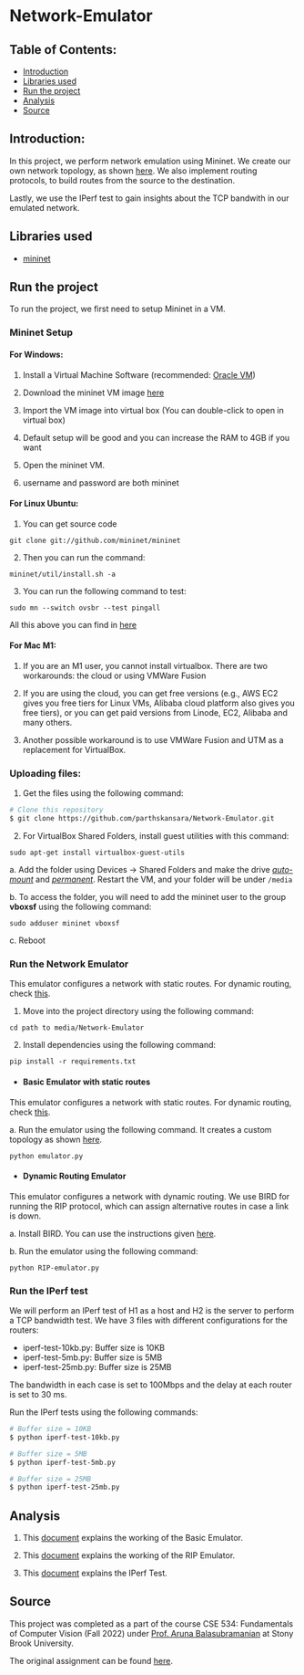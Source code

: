 # Network-Emulator

## Table of Contents:
* [Introduction](#introduction)
* [Libraries used](#libraries-used)
* [Run the project](#run-the-project)
* [Analysis](#analysis)
* [Source](#source)

## Introduction:
In this project, we perform network emulation using Mininet. We create our own network topology, as shown [here](LINK). We also implement routing protocols, to build routes from the source to the destination.

Lastly, we use the IPerf test to gain insights about the TCP bandwith in our emulated network.

## Libraries used
* [mininet](http://mininet.org/api/annotated.html)


## Run the project

To run the project, we first need to setup Mininet in a VM. 

### Mininet Setup

#### For Windows:
1. Install a Virtual Machine Software (recommended: [Oracle VM](https://www.virtualbox.org/wiki/Downloads))


2. Download the mininet VM image [here](https://github.com/mininet/mininet/releases/download/2.3.0/mininet-2.3.0-210211-ubuntu-18.04.5-server-amd64-ovf.zip)

3. Import the VM image into virtual box  (You can double-click to open in virtual box)

4. Default setup will be good and you can increase the RAM to 4GB if you want

5. Open the mininet VM.

6. username and password are both mininet

#### For Linux Ubuntu:

1. You can get source code 

`git clone git://github.com/mininet/mininet`

2. Then you can run the command: 

`mininet/util/install.sh -a`

3. You can run the following command to test:

`sudo mn --switch ovsbr --test pingall`

All this above you can find in [here](http://mininet.org/download/)

#### For Mac M1:

1. If you are an M1 user, you cannot install virtualbox. There are two
workarounds: the cloud or using VMWare Fusion

2. If you are using the cloud, you can get free versions (e.g., AWS EC2 gives
you free tiers for Linux VMs, Alibaba cloud platform also gives you free tiers), or
you can get paid versions from Linode, EC2, Alibaba and many others.

3. Another possible workaround is to use VMWare Fusion and UTM as a
replacement for VirtualBox. 

### Uploading files:

1. Get the files using the following command:

```bash
# Clone this repository
$ git clone https://github.com/parthskansara/Network-Emulator.git
```

2. For VirtualBox Shared Folders, install guest utilities with this command: 

`sudo apt-get install virtualbox-guest-utils`

a. Add the folder using Devices → Shared Folders and make the
drive <ins>*auto-mount*</ins> and <ins>*permanent*</ins>. Restart the VM, and your folder will be under `/media`

b. To access the folder, you will need to add the mininet user to the
group **vboxsf** using the following command:

`sudo adduser mininet vboxsf`

c. Reboot

### Run the Network Emulator
This emulator configures a network with static routes. For dynamic routing, check [this](#run-the-dynamic-routing-emulator).

1. Move into the project directory using the following command:

`cd path to media/Network-Emulator`

2. Install dependencies using the following command:

`pip install -r requirements.txt`

* #### Basic Emulator with static routes
This emulator configures a network with static routes. For dynamic routing, check [this](#run-the-dynamic-routing-emulator).

a. Run the emulator using the following command. It creates a custom topology as shown [here](LINK).
 
`python emulator.py`


* #### Dynamic Routing Emulator
This emulator configures a network with dynamic routing. We use BIRD for running the RIP protocol, which can assign alternative routes in case a link is down. 

a. Install BIRD. You can use the instructions given [here]( https://gitlab.labs.nic.cz/labs/bird/).

b. Run the emulator using the following command:

 `python RIP-emulator.py`
 
 
 ### Run the IPerf test

We will perform an IPerf test of H1 as a host and H2 is the server to perform a TCP bandwidth test. We have 3 files with different configurations for the routers:
* iperf-test-10kb.py: Buffer size is 10KB
* iperf-test-5mb.py: Buffer size is 5MB
* iperf-test-25mb.py: Buffer size is 25MB

The bandwidth in each case is set to 100Mbps and the delay at each router is set to 30 ms.

Run the IPerf tests using the following commands:

```bash
# Buffer size = 10KB
$ python iperf-test-10kb.py

# Buffer size = 5MB
$ python iperf-test-5mb.py

# Buffer size = 25MB
$ python iperf-test-25mb.py

```


## Analysis
1. This [document](LINK) explains the working of the Basic Emulator.

2. This [document](LINK) explains the working of the RIP Emulator.

3. This [document](LINK) explains the IPerf Test.

## Source
This project was completed as a part of the course CSE 534: Fundamentals of Computer Vision (Fall 2022) under [Prof. Aruna Balasubramanian](https://www.cs.stonybrook.edu/people/faculty/ArunaBalasubramanian) at Stony Brook University.


The original assignment can be found [here](https://drive.google.com/file/d/1PN7ALmftR3wQLpY1RtAhNpfL3hOTNUHW/view?usp=sharing).
